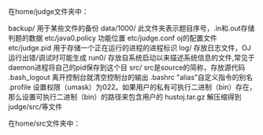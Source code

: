 在home/judge文件夹中：

backup/		用于某些文件的备份
data/1000/ 	此文件夹表示题目序号，.in和.out存储判题的数据
etc/java0.policy	功能位置
etc/judge.conf	oj的配置文件
etc/judge.pid	用于存储一个正在运行的进程的进程标识
log/		存放日志文件，OJ运行出错/调试时可能生成
run0/	存放自系统启动以来描述系统信息的文件,常见于daemon进程将自己的pid保存到这个目
src/	src是source的简称，存放源代码
.bash_logout	离开控制台就清空控制台的输出
.bashrc	"alias"自定义指令的别名
.profile	设置权限（umask）为022。如果用户的私有可执行二进制（bin）存在，那么设置可执行二进制（bin）的路径来包含用户的
hustoj.tar.gz	解压缩得到judge/src/等文件

在home/src文件夹中：
